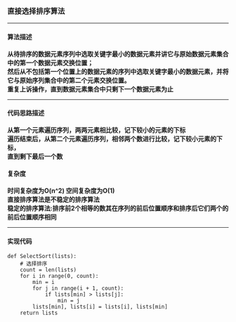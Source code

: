 ### 直接选择排序算法
***
#### 算法描述
**从待排序的数据元素序列中选取关键字最小的数据元素并讲它与原始数据元素集合中的第一个数据元素交换位置；<br>然后从不包括第一个位置上的数据元素的序列中选取关键字最小的数据元素，并将它与原始序列集合中的第二个元素交换位置。<br>重复上诉操作，直到数据元素集合中只剩下一个数据元素为止**
***
#### 代码思路描述
**从第一个元素遍历序列，两两元素相比较，记下较小的元素的下标<br>遍历结束后，从第二个元素遍历序列，相邻两个数进行比较，记下较小元素的下标，<br>直到剩下最后一个数**

#### 复杂度
**时间复杂度为O(n^2) 空间复杂度为O(1)<br>直接排序算法是不稳定的排序算法<br>稳定的排序算法:排序前2个相等的数其在序列的前后位置顺序和排序后它们两个的前后位置顺序相同**
***
#### 实现代码
```
def SelectSort(lists):
    # 选择排序
    count = len(lists)
    for i in range(0, count):
        min = i
        for j in range(i + 1, count):
            if lists[min] > lists[j]:
                min = j
        lists[min], lists[i] = lists[i], lists[min]
    return lists

```